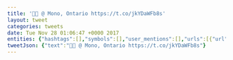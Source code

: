 ```yaml
---
title: '🐶📆 @ Mono, Ontario https://t.co/jkYDaWFb8s'
layout: tweet
categories: tweets
date: Tue Nov 28 01:06:47 +0000 2017
entities: {"hashtags":[],"symbols":[],"user_mentions":[],"urls":[{"url":"https://t.co/jkYDaWFb8s","expanded_url":"https://www.instagram.com/p/BcBRanWgYxX/","display_url":"instagram.com/p/BcBRanWgYxX/","indices":[19,42]}]}
tweetJson: {"text":"🐶📆 @ Mono, Ontario https://t.co/jkYDaWFb8s"}
---
```

